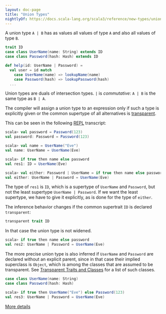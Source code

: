 ```yaml
---
layout: doc-page
title: "Union Types"
nightlyOf: https://docs.scala-lang.org/scala3/reference/new-types/union-types.html
---
```


A union type `A | B` has as values all values of type `A` and also all values of type `B`.


```scala
trait ID
case class UserName(name: String) extends ID
case class Password(hash: Hash) extends ID

def help(id: UserName | Password) =
  val user = id match
    case UserName(name) => lookupName(name)
    case Password(hash) => lookupPassword(hash)
  ...
```

Union types are duals of intersection types. `|` is _commutative_:
`A | B` is the same type as `B | A`.

The compiler will assign a union type to an expression only if such a
type is explicitly given or the common supertype of all alternatives is [transparent](../other-new-features/transparent-traits.md).


This can be seen in the following [REPL](https://docs.scala-lang.org/overviews/repl/overview.html) transcript:

```scala
scala> val password = Password(123)
val password: Password = Password(123)

scala> val name = UserName("Eve")
val name: UserName = UserName(Eve)

scala> if true then name else password
val res1: ID = UserName(Eve)

scala> val either: Password | UserName = if true then name else password
val either: UserName | Password = UserName(Eve)
```
The type of `res1` is `ID`, which is a supertype of
`UserName` and `Password`, but not the least supertype `UserName | Password`.
If we want the least supertype, we have to give it
explicitly, as is done for the type of `either`.

The inference behavior changes if the common supertrait `ID` is declared `transparent`:
```scala
transparent trait ID
```
In that case the union type is not widened.
```scala
scala> if true then name else password
val res2: UserName | Password = UserName(Eve)
```
The more precise union type is also inferred if `UserName` and `Password` are declared without an explicit
parent, since in that case their implied superclass is `Object`, which is among the classes that are
assumed to be transparent. See [Transparent Traits and Classes](../other-new-features/transparent-traits.md)
for a list of such classes.
```scala
case class UserName(name: String)
case class Password(hash: Hash)

scala> if true then UserName("Eve") else Password(123)
val res3: UserName | Password = UserName(Eve)
```


[More details](./union-types-spec.md)
